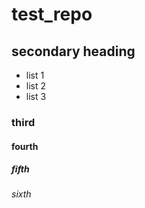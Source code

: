 # test_repo
## secondary heading
* list 1
* list 2
* list 3
### third
#### fourth
##### fifth
###### sixth
